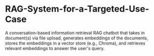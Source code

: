 # RAG-System-for-a-Targeted-Use-Case
A conversation-based information retrieval RAG chatbot that takes in document(s) via file upload, generates embeddings of the documents, stores the embeddings in a vector store (e.g., Chroma), and retrieves relevant embeddings to answer the user's query.
